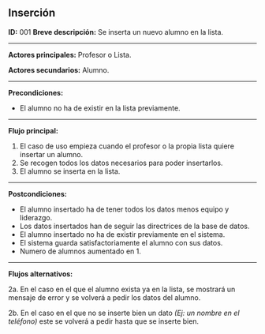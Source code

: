 ## Inserción

**ID:** 001
**Breve descripción:** Se inserta un nuevo alumno en la lista.

___

**Actores principales:** Profesor o Lista.

**Actores secundarios:** Alumno.
___

**Precondiciones:**

 * El alumno no ha de existir en la lista previamente.
___

**Flujo principal:**

 1. El caso de uso empieza cuando el profesor o la propia lista quiere insertar un alumno.
 2. Se recogen todos los datos necesarios para poder insertarlos.
 3. El alumno se inserta en la lista.
___

**Postcondiciones:**

 * El alumno insertado ha de tener todos los datos menos equipo y liderazgo.
 * Los datos insertados han de seguir las directrices de la base de datos.
 * El alumno insertado no ha de existir previamente en el sistema.
 * El sistema guarda satisfactoriamente el alumno con sus datos.
 * Numero de alumnos aumentado en 1.
___

**Flujos alternativos:**

 2a. En el caso en el que el alumno exista ya en la lista, se mostrará un mensaje de error y se volverá a pedir los datos del alumno.
 
 2b. En el caso en el que no se inserte bien un dato *(Ej: un nombre en el teléfono)* este se volverá a pedir hasta que se inserte bien.
